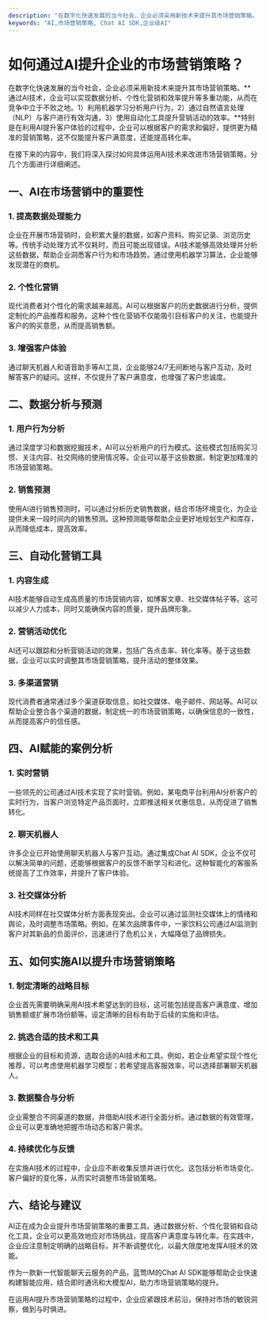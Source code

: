 ```yaml
---
description: "在数字化快速发展的当今社会，企业必须采用新技术来提升其市场营销策略。**通过AI技术，企业可以实现数据分析、个性化营销和效率提升等多重功能，从而在竞争中立于不败之地。1）利用机器学习分析用户行为，2）通过自然语言处理（NLP）与客户进行有效沟通，3）使用自动化工具提升营销活动的效率。**特别是在利用AI提升客户体验的过程中，企业可以根据客户的需求和偏好，提供更为精准的营销策略，这不仅能提升客户满意度，还能提高转化率。"
keywords: "AI,市场营销策略, Chat AI SDK,企业级AI"
---
```

# 如何通过AI提升企业的市场营销策略？

在数字化快速发展的当今社会，企业必须采用新技术来提升其市场营销策略。**通过AI技术，企业可以实现数据分析、个性化营销和效率提升等多重功能，从而在竞争中立于不败之地。1）利用机器学习分析用户行为，2）通过自然语言处理（NLP）与客户进行有效沟通，3）使用自动化工具提升营销活动的效率。**特别是在利用AI提升客户体验的过程中，企业可以根据客户的需求和偏好，提供更为精准的营销策略，这不仅能提升客户满意度，还能提高转化率。

在接下来的内容中，我们将深入探讨如何具体运用AI技术来改进市场营销策略，分几个方面进行详细阐述。

## 一、AI在市场营销中的重要性

### 1. 提高数据处理能力
企业在开展市场营销时，会积累大量的数据，如客户资料、购买记录、浏览历史等。传统手动处理方式不仅耗时，而且可能出现错误。AI技术能够高效处理并分析这些数据，帮助企业洞悉客户行为和市场趋势。通过使用机器学习算法，企业能够发现潜在的商机。

### 2. 个性化营销
现代消费者对个性化的需求越来越高。AI可以根据客户的历史数据进行分析，提供定制化的产品推荐和服务。这种个性化营销不仅能吸引目标客户的关注，也能提升客户的购买意愿，从而提高销售额。

### 3. 增强客户体验
通过聊天机器人和语音助手等AI工具，企业能够24/7无间断地与客户互动，及时解答客户的疑问。这样，不仅提升了客户满意度，也增强了客户忠诚度。

## 二、数据分析与预测

### 1. 用户行为分析
通过深度学习和数据挖掘技术，AI可以分析用户的行为模式。这些模式包括购买习惯、关注内容、社交网络的使用情况等。企业可以基于这些数据，制定更加精准的市场营销策略。

### 2. 销售预测
使用AI进行销售预测时，可以通过分析历史销售数据，结合市场环境变化，为企业提供未来一段时间内的销售预测。这种预测能够帮助企业更好地规划生产和库存，从而降低成本，提高效率。

## 三、自动化营销工具

### 1. 内容生成
AI技术能够自动生成高质量的市场营销内容，如博客文章、社交媒体帖子等。这可以减少人力成本，同时又能确保内容的质量，提升品牌形象。

### 2. 营销活动优化
AI还可以跟踪和分析营销活动的效果，包括广告点击率、转化率等。基于这些数据，企业可以实时调整其市场营销策略，提升活动的整体效果。

### 3. 多渠道营销
现代消费者通常通过多个渠道获取信息，如社交媒体、电子邮件、网站等。AI可以帮助企业整合各个渠道的数据，制定统一的市场营销策略，以确保信息的一致性，从而提高客户的信任感。

## 四、AI赋能的案例分析

### 1. 实时营销
一些领先的公司通过AI技术实现了实时营销。例如，某电商平台利用AI分析客户的实时行为，当客户浏览特定产品页面时，立即推送相关优惠信息，从而促进了销售转化。

### 2. 聊天机器人
许多企业已开始使用聊天机器人与客户互动。通过集成Chat AI SDK，企业不仅可以解决简单的问题，还能够根据客户的反馈不断学习和进化。这种智能化的客服系统提高了工作效率，并提升了客户体验。

### 3. 社交媒体分析
AI技术同样在社交媒体分析方面表现突出。企业可以通过监测社交媒体上的情绪和舆论，及时调整市场策略。例如，在某次品牌事件中，一家饮料公司通过AI监测到客户对其新品的负面评价，迅速进行了危机公关，大幅降低了品牌损失。

## 五、如何实施AI以提升市场营销策略

### 1. 制定清晰的战略目标
企业首先需要明确采用AI技术希望达到的目标，这可能包括提高客户满意度、增加销售额或扩展市场份额等。设定清晰的目标有助于后续的实施和评估。

### 2. 挑选合适的技术和工具
根据企业的目标和资源，选取合适的AI技术和工具。例如，若企业希望实现个性化推荐，可以考虑使用机器学习模型；若希望提高客服效率，可以选择部署聊天机器人。

### 3. 数据整合与分析
企业需整合不同渠道的数据，并借助AI技术进行全面分析。通过数据的有效管理，企业可以更准确地把握市场动态和客户需求。

### 4. 持续优化与反馈
在实施AI技术的过程中，企业应不断收集反馈并进行优化。这包括分析市场变化、客户偏好的变化等，从而实时调整市场营销策略。

## 六、结论与建议

AI正在成为企业提升市场营销策略的重要工具。通过数据分析、个性化营销和自动化工具，企业可以更高效地应对市场挑战，提高客户满意度与转化率。在实践中，企业应注意制定明确的战略目标，并不断调整优化，以最大限度地发挥AI技术的效能。

作为一款新一代智能聊天云服务的产品，蓝莺IM的Chat AI SDK能够帮助企业快速构建智能应用，结合即时通讯和大模型AI，助力市场营销策略的提升。

在运用AI提升市场营销策略的过程中，企业应紧跟技术前沿，保持对市场的敏锐洞察，做到与时俱进。
